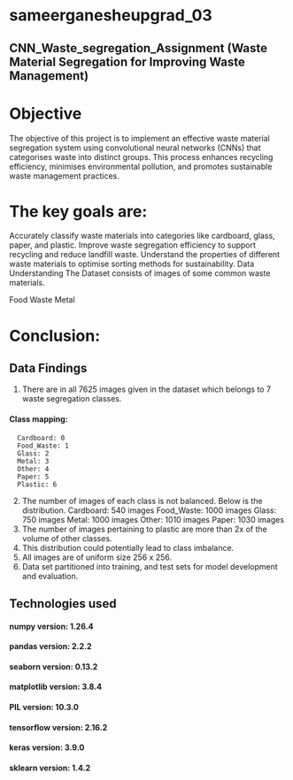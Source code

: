 # sameerganesheupgrad_03

## CNN_Waste_segregation_Assignment (Waste Material Segregation for Improving Waste Management)

# Objective
The objective of this project is to implement an effective waste material segregation system using convolutional neural networks (CNNs) that categorises waste into distinct groups. This process enhances recycling efficiency, minimises environmental pollution, and promotes sustainable waste management practices.

# The key goals are:

Accurately classify waste materials into categories like cardboard, glass, paper, and plastic.
Improve waste segregation efficiency to support recycling and reduce landfill waste.
Understand the properties of different waste materials to optimise sorting methods for sustainability.
Data Understanding
The Dataset consists of images of some common waste materials.

Food Waste
Metal

# Conclusion:
   ## Data Findings
1. There are in all 7625 images given in the dataset which belongs to 7 waste segregation classes.

  #### Class mapping:
      Cardboard: 0
      Food_Waste: 1
      Glass: 2
      Metal: 3
      Other: 4
      Paper: 5
      Plastic: 6    
2. The number of images of each class is not balanced. Below is the distribution.
      Cardboard: 540 images
      Food_Waste: 1000 images
      Glass: 750 images
      Metal: 1000 images
      Other: 1010 images
      Paper: 1030 images
3. The number of images pertaining to plastic are more than 2x of the volume of other classes.
4. This distribution could potentially lead to class imbalance.
5. All images are of uniform size 256 x 256.
6. Data set partitioned into training, and test sets for model development and evaluation.

## Technologies used

  #### numpy version: 1.26.4
  #### pandas version: 2.2.2
  #### seaborn version: 0.13.2
  #### matplotlib version: 3.8.4
  #### PIL version: 10.3.0
  #### tensorflow version: 2.16.2
  #### keras version: 3.9.0
  #### sklearn version: 1.4.2
